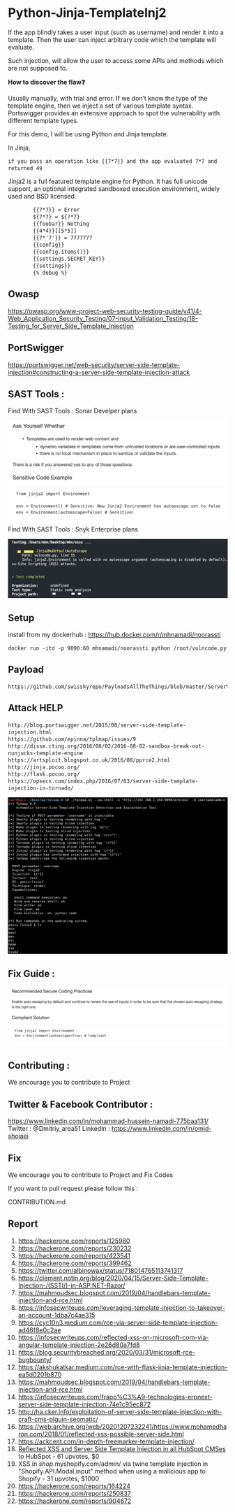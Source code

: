 # Python-Jinja-TemplateInj2

If the app blindly takes a user input (such as username) and render it into a template. Then the user can inject arbitrary code which the template will evaluate.

Such injection, will allow the user to access some APIs and methods which are not supposed to.

**How to discover the flaw❓**

Usually manually, with trial and error. If we don’t know the type of the template engine, then we inject a set of various template syntax. Portswigger provides an extensive approach to spot the vulnerability with different template types.

For this demo, I will be using Python and Jinja template.

In Jinja, 

    if you pass an operation like {{7*7}} and the app evaluated 7*7 and returned 49


Jinja2 is a full featured template engine for Python. It has full unicode support, an optional integrated sandboxed execution environment, widely used and BSD licensed.

            {{7*7}} = Error
            ${7*7} = ${7*7}
            {{foobar}} Nothing
            {{4*4}}[[5*5]]
            {{7*'7'}} = 7777777
            {{config}}
            {{config.items()}}
            {{settings.SECRET_KEY}}
            {{settings}}
            {% debug %}
            
## Owasp

https://owasp.org/www-project-web-security-testing-guide/v41/4-Web_Application_Security_Testing/07-Input_Validation_Testing/18-Testing_for_Server_Side_Template_Injection

## PortSwigger

https://portswigger.net/web-security/server-side-template-injection#constructing-a-server-side-template-injection-attack

## SAST Tools : 


Find With SAST Tools : Sonar Develper plans


![Getting Started](68.png)



Find With SAST Tools : Snyk Enterprise plans

![Getting Started](69.png)




## Setup

install from my dockerhub : https://hub.docker.com/r/mhnamadi/noorassti


    docker run -itd -p 9090:60 mhnamadi/noorassti python /root/vulncode.py


## Payload 

    https://github.com/swisskyrepo/PayloadsAllTheThings/blob/master/Server%20Side%20Template%20Injection/Intruder/ssti.fuzz

## Attack HELP

    http://blog.portswigger.net/2015/08/server-side-template-injection.html
    https://github.com/epinna/tplmap/issues/9
    http://disse.cting.org/2016/08/02/2016-08-02-sandbox-break-out-nunjucks-template-engine
    https://artsploit.blogspot.co.uk/2016/08/pprce2.html
    http://jinja.pocoo.org/
    http://flask.pocoo.org/
    https://opsecx.com/index.php/2016/07/03/server-side-template-injection-in-tornado/



![Getting Started](66.png)

## Fix Guide :  

![Getting Started](67.png)


## Contributing : 
 
We encourage you to contribute to Project

## Twitter & Facebook Contributor :

https://www.linkedin.com/in/mohammad-hussein-namadi-775baa131/
Twitter : @Dmitriy_area51
LinkedIn : https://www.linkedin.com/in/omid-shojaei


## Fix 

We encourage you to contribute to Project and Fix Codes

If you want to pull request please follow this :

CONTRIBUTION.md
  
## Report 


1. https://hackerone.com/reports/125980
2. https://hackerone.com/reports/230232
3. https://hackerone.com/reports/423541
4. https://hackerone.com/reports/399462
5. https://twitter.com/albinowax/status/718014765113741317
6. https://clement.notin.org/blog/2020/04/15/Server-Side-Template-Injection-/(SSTI/)-in-ASP.NET-Razor/
7. https://mahmoudsec.blogspot.com/2019/04/handlebars-template-injection-and-rce.html
8. https://infosecwriteups.com/leveraging-template-injection-to-takeover-an-account-1dba7c4ae315
9. https://cyc10n3.medium.com/rce-via-server-side-template-injection-ad46f8e0c2ae
10. https://infosecwriteups.com/reflected-xss-on-microsoft-com-via-angular-template-injection-2e26d80a7fd8
11. https://blog.securitybreached.org/2020/03/31/microsoft-rce-bugbounty/
12. https://akshukatkar.medium.com/rce-with-flask-jinja-template-injection-ea5d0201b870
13. https://mahmoudsec.blogspot.com/2019/04/handlebars-template-injection-and-rce.html
14. https://infosecwriteups.com/frapp%C3%A9-technologies-erpnext-server-side-template-injection-74e1c95ec872
15. http://ha.cker.info/exploitation-of-server-side-template-injection-with-craft-cms-plguin-seomatic/
16. https://web.archive.org/web/20201207232241/https://www.mohamedharon.com/2018/01/reflected-xss-possible-server-side.html
17. https://ackcent.com/in-depth-freemarker-template-injection/
18. [Reflected XSS and Server Side Template Injection  in all HubSpot CMSes](https://hackerone.com/reports/399462) to HubSpot - 61 upvotes, $0
19. XSS in $shop$.myshopify.com/admin/ via twine template injection in "Shopify.API.Modal.input" method when using a malicious app to Shopify - 31 upvotes, $1000
20. https://hackerone.com/reports/164224
21. https://hackerone.com/reports/250837
22. https://hackerone.com/reports/904672








